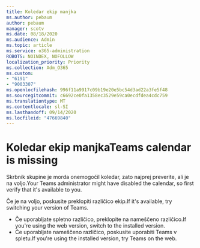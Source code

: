 ```yaml
---
title: Koledar ekip manjka
ms.author: pebaum
author: pebaum
manager: scotv
ms.date: 08/18/2020
ms.audience: Admin
ms.topic: article
ms.service: o365-administration
ROBOTS: NOINDEX, NOFOLLOW
localization_priority: Priority
ms.collection: Adm_O365
ms.custom:
- "6191"
- "9003307"
ms.openlocfilehash: 996f11a9917c09b19e20e5bc54d3ad22a3fe5f48
ms.sourcegitcommit: c6692ce0fa1358ec3529e59ca0ecdfdea4cdc759
ms.translationtype: MT
ms.contentlocale: sl-SI
ms.lasthandoff: 09/14/2020
ms.locfileid: "47669840"
---
```

# <a name="teams-calendar-is-missing"></a><span data-ttu-id="123d4-102">Koledar ekip manjka</span><span class="sxs-lookup"><span data-stu-id="123d4-102">Teams calendar is missing</span></span>

<span data-ttu-id="123d4-103">Skrbnik skupine je morda onemogočil koledar, zato najprej preverite, ali je na voljo.</span><span class="sxs-lookup"><span data-stu-id="123d4-103">Your Teams administrator might have disabled the calendar, so first verify that it's available to you.</span></span>

<span data-ttu-id="123d4-104">Če je na voljo, poskusite preklopiti različico ekip.</span><span class="sxs-lookup"><span data-stu-id="123d4-104">If it's available, try switching your version of Teams.</span></span>

- <span data-ttu-id="123d4-105">Če uporabljate spletno različico, preklopite na nameščeno različico.</span><span class="sxs-lookup"><span data-stu-id="123d4-105">If you're using the web version, switch to the installed version.</span></span>
- <span data-ttu-id="123d4-106">Če uporabljate nameščeno različico, poskusite uporabiti Teams v spletu.</span><span class="sxs-lookup"><span data-stu-id="123d4-106">If you're using the installed version, try Teams on the web.</span></span>